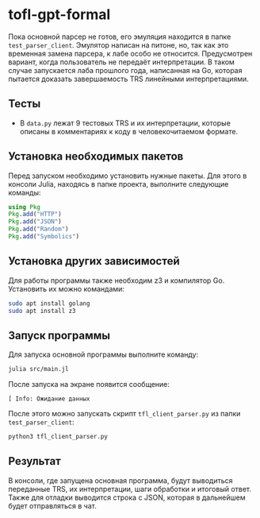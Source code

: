 # tofl-gpt-formal

Пока основной парсер не готов, его эмуляция находится в папке `test_parser_client`. Эмулятор написан на питоне, но, так как это временная замена парсера, к лабе особо не относится. Предусмотрен вариант, когда пользователь не передаёт интерпретации. В таком случае запускается лаба прошлого года, написанная на Go, которая пытается доказать завершаемость TRS линейными интерпретациями. 

## Тесты
- В `data.py` лежат 9 тестовых TRS и их интерпретации, которые описаны в комментариях к коду в человекочитаемом формате.

## Установка необходимых пакетов

Перед запуском необходимо установить нужные пакеты. Для этого в консоли Julia, находясь в папке проекта, выполните следующие команды:

```julia
using Pkg
Pkg.add("HTTP")
Pkg.add("JSON")
Pkg.add("Random")
Pkg.add("Symbolics")
```
## Установка других  зависимостей

Для работы программы также необходим z3 и компилятор Go. Установить их можно командами:

```bash
sudo apt install golang
sudo apt install z3
```

## Запуск программы

Для запуска основной программы выполните команду:

```bash
julia src/main.jl
```

После запуска на экране появится сообщение:

```
[ Info: Ожидание данных
```

После этого можно запускать скрипт `tfl_client_parser.py` из папки `test_parser_client`:

```bash
python3 tfl_client_parser.py
```

## Результат

В консоли, где запущена основная программа, будут выводиться переданные TRS, их интерпретации, шаги обработки и итоговый ответ. Также для отладки выводится строка с JSON, которая в дальнейшем будет отправляться в чат.
